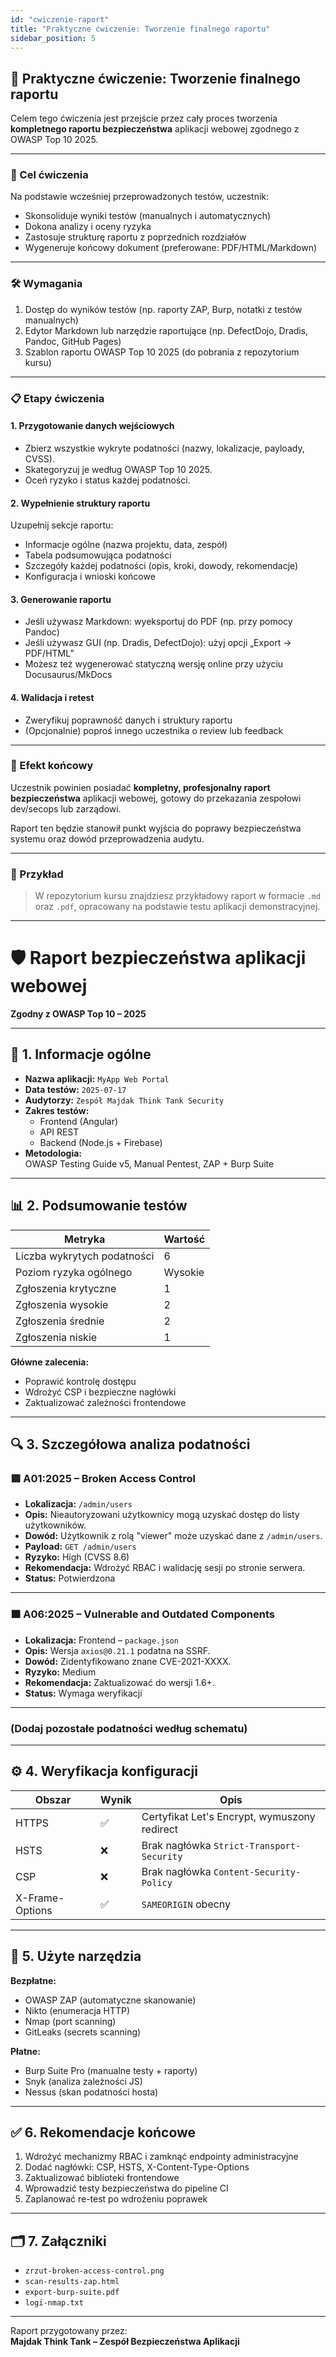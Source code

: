 ```yaml
---
id: "cwiczenie-raport"
title: "Praktyczne ćwiczenie: Tworzenie finalnego raportu"
sidebar_position: 5
---
```


## 🧪 Praktyczne ćwiczenie: Tworzenie finalnego raportu

Celem tego ćwiczenia jest przejście przez cały proces tworzenia **kompletnego raportu bezpieczeństwa** aplikacji webowej zgodnego z OWASP Top 10 2025.

---

### 🎯 Cel ćwiczenia

Na podstawie wcześniej przeprowadzonych testów, uczestnik:

- Skonsoliduje wyniki testów (manualnych i automatycznych)
- Dokona analizy i oceny ryzyka
- Zastosuje strukturę raportu z poprzednich rozdziałów
- Wygeneruje końcowy dokument (preferowane: PDF/HTML/Markdown)

---

### 🛠️ Wymagania

1. Dostęp do wyników testów (np. raporty ZAP, Burp, notatki z testów manualnych)
2. Edytor Markdown lub narzędzie raportujące (np. DefectDojo, Dradis, Pandoc, GitHub Pages)
3. Szablon raportu OWASP Top 10 2025 (do pobrania z repozytorium kursu)

---

### 📋 Etapy ćwiczenia

#### 1. Przygotowanie danych wejściowych

- Zbierz wszystkie wykryte podatności (nazwy, lokalizacje, payloady, CVSS).
- Skategoryzuj je według OWASP Top 10 2025.
- Oceń ryzyko i status każdej podatności.

#### 2. Wypełnienie struktury raportu

Uzupełnij sekcje raportu:

- Informacje ogólne (nazwa projektu, data, zespół)
- Tabela podsumowująca podatności
- Szczegóły każdej podatności (opis, kroki, dowody, rekomendacje)
- Konfiguracja i wnioski końcowe

#### 3. Generowanie raportu

- Jeśli używasz Markdown: wyeksportuj do PDF (np. przy pomocy Pandoc)
- Jeśli używasz GUI (np. Dradis, DefectDojo): użyj opcji „Export → PDF/HTML”
- Możesz też wygenerować statyczną wersję online przy użyciu Docusaurus/MkDocs

#### 4. Walidacja i retest

- Zweryfikuj poprawność danych i struktury raportu
- (Opcjonalnie) poproś innego uczestnika o review lub feedback

---

### 🧾 Efekt końcowy

Uczestnik powinien posiadać **kompletny, profesjonalny raport bezpieczeństwa** aplikacji webowej, gotowy do przekazania zespołowi dev/secops lub zarządowi.

Raport ten będzie stanowił punkt wyjścia do poprawy bezpieczeństwa systemu oraz dowód przeprowadzenia audytu.

---

### 📁 Przykład

> W repozytorium kursu znajdziesz przykładowy raport w formacie `.md` oraz `.pdf`, opracowany na podstawie testu aplikacji demonstracyjnej.

---

# 🛡️ Raport bezpieczeństwa aplikacji webowej  
**Zgodny z OWASP Top 10 – 2025**

---

## 📌 1. Informacje ogólne

- **Nazwa aplikacji:** `MyApp Web Portal`
- **Data testów:** `2025-07-17`
- **Audytorzy:** `Zespół Majdak Think Tank Security`
- **Zakres testów:**
  - Frontend (Angular)
  - API REST
  - Backend (Node.js + Firebase)
- **Metodologia:**  
  OWASP Testing Guide v5, Manual Pentest, ZAP + Burp Suite

---

## 📊 2. Podsumowanie testów

| Metryka | Wartość |
|--------|---------|
| Liczba wykrytych podatności | 6 |
| Poziom ryzyka ogólnego | Wysokie |
| Zgłoszenia krytyczne | 1 |
| Zgłoszenia wysokie | 2 |
| Zgłoszenia średnie | 2 |
| Zgłoszenia niskie | 1 |

**Główne zalecenia:**  
- Poprawić kontrolę dostępu
- Wdrożyć CSP i bezpieczne nagłówki
- Zaktualizować zależności frontendowe

---

## 🔍 3. Szczegółowa analiza podatności

### 🟥 A01:2025 – Broken Access Control

- **Lokalizacja:** `/admin/users`
- **Opis:** Nieautoryzowani użytkownicy mogą uzyskać dostęp do listy użytkowników.
- **Dowód:** Użytkownik z rolą "viewer" może uzyskać dane z `/admin/users`.
- **Payload:** `GET /admin/users`
- **Ryzyko:** High (CVSS 8.6)
- **Rekomendacja:** Wdrożyć RBAC i walidację sesji po stronie serwera.
- **Status:** Potwierdzona

---

### 🟧 A06:2025 – Vulnerable and Outdated Components

- **Lokalizacja:** Frontend – `package.json`
- **Opis:** Wersja `axios@0.21.1` podatna na SSRF.
- **Dowód:** Zidentyfikowano znane CVE-2021-XXXX.
- **Ryzyko:** Medium
- **Rekomendacja:** Zaktualizować do wersji 1.6+.
- **Status:** Wymaga weryfikacji

---

### (Dodaj pozostałe podatności według schematu)

---

## ⚙️ 4. Weryfikacja konfiguracji

| Obszar | Wynik | Opis |
|-------|------|------|
| HTTPS | ✅ | Certyfikat Let's Encrypt, wymuszony redirect |
| HSTS | ❌ | Brak nagłówka `Strict-Transport-Security` |
| CSP | ❌ | Brak nagłówka `Content-Security-Policy` |
| X-Frame-Options | ✅ | `SAMEORIGIN` obecny |

---

## 🧰 5. Użyte narzędzia

**Bezpłatne:**

- OWASP ZAP (automatyczne skanowanie)
- Nikto (enumeracja HTTP)
- Nmap (port scanning)
- GitLeaks (secrets scanning)

**Płatne:**

- Burp Suite Pro (manualne testy + raporty)
- Snyk (analiza zależności JS)
- Nessus (skan podatności hosta)

---

## ✅ 6. Rekomendacje końcowe

1. Wdrożyć mechanizmy RBAC i zamknąć endpointy administracyjne
2. Dodać nagłówki: CSP, HSTS, X-Content-Type-Options
3. Zaktualizować biblioteki frontendowe
4. Wprowadzić testy bezpieczeństwa do pipeline CI
5. Zaplanować re-test po wdrożeniu poprawek

---

## 🗂️ 7. Załączniki

- `zrzut-broken-access-control.png`
- `scan-results-zap.html`
- `export-burp-suite.pdf`
- `logi-nmap.txt`

---

Raport przygotowany przez:  
**Majdak Think Tank – Zespół Bezpieczeństwa Aplikacji**


